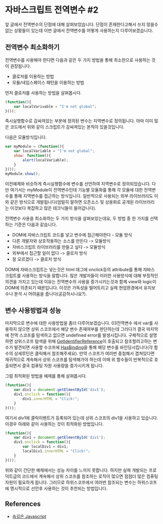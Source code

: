 # 자바스크립트 전역변수 #2

앞 글에서 전역변수의 단점에 대해 살펴보았습니다. 단점이 존재한다고해서 쓰지 않을수 없는 상황들이 있는데 이번 글에서 전역변수를 어떻게 사용하는지 다루어보겠습니다.

## 전역변수 최소화하기
전역변수를 사용해야 한다면 다음과 같은 두 가지 방법을 통해 최소한으로 사용하는 것이 권장됩니다.
* 클로저를 이용하는 방법
* 모듈/네임스페이스 패턴을 이용하는 방법

 
먼저 클로저를 사용하는 방법을 살펴봅시다. 
```js
(function(){
	var localVarivable = "I'm not global";
}());
```
즉시실행함수로 감싸져있는 부분에 정의된 변수는 지역변수로 정의됩니다. 아마 이미 많은 코드에서 위와 같이 스크립트가 감싸져있는 본적이 있을것입니다.

다음은 모듈방식입니다.

```js
var myModule = (function(){
	var localVariable = "I'm not global";
	show: function(){
		alert(localVariable);
	}
}());
myModule.show();
```

이전예제와 비슷하게 즉시실행함수에 변수를 선언하여 지역변수로 정의되었습니다. 다만 여기서는 myModule이 전역변수인데 기능별 모듈화를 통해 각 모듈에 대한 전역변수를 통해 지역변수를 접근하는 방식입니다. 일반적으로 사용되는 외부 라이브러리도 이와 같은 방식으로 개발됩니다(엄밀히 말하면 오픈소스 및 상용화로 공개된 라이브러리는 이것보다 복잡하고 많은 테크닉들이 들어갑니다). 

전역변수 사용을 최소화하는 두 가지 방식을 살펴보았는데요, 두 방법 중 한 가지를 선택하는 기준은 다음과 같습니다.
* DOM에 자바스크립트 코드를 넣고 변수에 접근해야한다 - 모듈 방식
* 다른 개발자와 상호작용하는 소스를 만든다 -> 모듈방식
* 자바스크립트 라이브러리를 만들고 싶다 -> 모듈방식
* 외부에서 접근할 일이 없다 -> 클로저 방식
* 잘 모르겠다 -> 클로저 방식

DOM에 자바스크립트는 넣는것은 html 태그에 onclick등의 attribute를 통해 자바스크립트를 사용하는 방식을 말합니다. 많은 개발자들이 이러한 사용방식에 대해 부정적인 의견을 가지고 있는데 이유는 전역변수의 사용을 증가시키는것과 함께 view와 logic이 DOM에 의존되기 때문입니다. 이것은 가독성을 떨어트리고 실제 현업환경에서 유지보수나 분석 시 어려움을 줍니다(공감하시나요?). 

## 변수 사용방법과 성능
마지막으로 변수에 대한 사용방법을 좀더 다루어보겠습니다. 03전역변수 에서 var를 사용하지 않으면 상위 스코프에서 해당 변수 존재여부를 판단하는데 그러다가 결국 마지막에 전역 스코프를 탐색하고 없으면 undefined error를 발생시킵니다. 구체적으로 설명하면 상위스코프 탐색을 위해  [GetIdentifierReference](https://es5.github.io/#x10.2.2.1)이 호출되고 참조할려고하는 변수가 발견되면 사용할 수코프에 [HasBinding](https://es5.github.io/#x10.2.1.1.1)을 통해 해당 변수를 바인딩시킵니다(각 함수의 상세루틴은 클릭해서 참조해주세요). 만약 스코프가 여러번 중첩해서 겹쳐있다면 재귀적으로 계속해서 상위 스코프를 탐색해가야 하는데 이때 위 함수들이 반복적으로 호출되면서 결국 컴퓨팅 자원 사용량을 증가시키게 됩니다.

그럼 최적화된 방법을 예제를 통해 살펴봅시다. 
```js
(function(){
	var div1 = document.getElmentById('div1');
	div1.onclick = function(){
		div1.innerHTML = "Click!";
	}
}());
```
여기서 div1에 클릭이벤트가 등록되어 있는데 상위 스코프의 div1을 사용하고 있습니다. 이경우 아래와 같이 사용하는 것이 최적화된 방법입니다.
```js
(function(){
	var div1 = document.getElmentById('div1');
	div1.onclick = function(){
		var localDiv1 = div1;
		localDiv1.innerHTML = "Click!";
	}
}());
```

위와 같이 간단한 예제에서는 성능 차이를 느끼지 못합니다. 하지만 실제 개발되는 프로덕트급의 코드에서 계속해서 상위 스코프를 참조하는 로직이 많으면 점점더 많은 컴퓨팅 자원이 필요하게 됩니다. 그러므로 하위스코프에서 여러번 참조되는 변수는 하위스코프에 명시적으로 선언후 사용하는 것이 추천되는 방법입니다.



## References
* [속깊은 Javascript](http://www.kyobobook.co.kr/product/detailViewKor.laf?ejkGb=KOR&mallGb=KOR&barcode=9791186710098&orderClick=LEA&Kc=)
